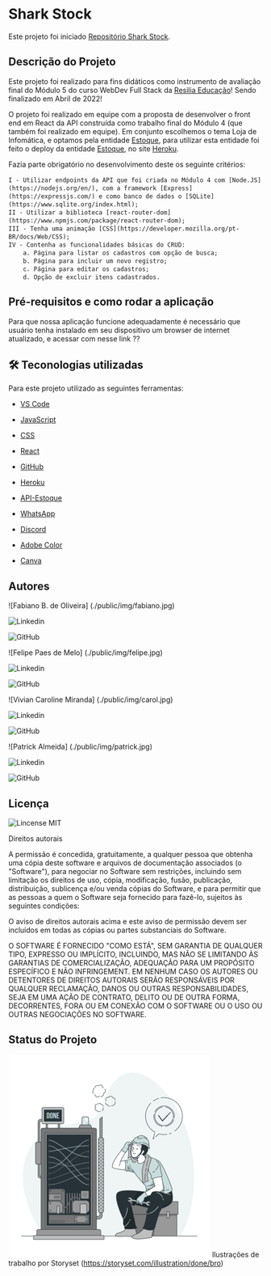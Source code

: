 # Shark Stock

Este projeto foi iniciado [Repositório Shark Stock](https://github.com/sucoDeGoiaba/React_MOD5/tree/master/react-mod5).

## Descrição do Projeto

Este projeto foi realizado para fins didáticos como instrumento de avaliação final do Módulo 5 do curso WebDev Full Stack da [Resilia Educação](https://www.resilia.com.br/)! Sendo finalizado em Abril de 2022!

O projeto foi realizado em equipe com a proposta de desenvolver o front end em React da API construída como trabalho final do Módulo 4 (que também foi realizado em equipe). Em conjunto escolhemos o tema Loja de Infomática, e optamos pela entidade [Estoque](https://github.com/sucoDeGoiaba/apiMOD4), para utilizar esta entidade foi feito o deploy da entidade [Estoque](https://apimod4-infoshark.herokuapp.com/produtos), no site [Heroku](https://www.heroku.com). 

Fazia parte obrigatório no desenvolvimento deste os seguinte critérios:

    I - Utilizar endpoints da API que foi criada no Módulo 4 com [Node.JS](https://nodejs.org/en/), com a framework [Express](https://expressjs.com/) e como banco de dados o [SQLite](https://www.sqlite.org/index.html);
    II - Utilizar a biblioteca [react-router-dom](https://www.npmjs.com/package/react-router-dom);
    III - Tenha uma animação [CSS](https://developer.mozilla.org/pt-BR/docs/Web/CSS);
    IV - Contenha as funcionalidades básicas do CRUD:
        a. Página para listar os cadastros com opção de busca;
        b. Página para incluir um novo registro;
        c. Página para editar os cadastros;
        d. Opção de excluir itens cadastrados.

##  Pré-requisitos e como rodar a aplicação

  Para que nossa aplicação funcione adequadamente é necessário que usuário tenha instalado em seu dispositivo um browser de internet atualizado, e acessar com nesse link ??

## 🛠 Teconologias utilizadas

Para este projeto utilizado as seguintes ferramentas:

  
- [VS Code](https://code.visualstudio.com/)

- [JavaScript](https://www.javascript.com/)

- [CSS](https://www.w3.org/Style/CSS/#specs)

- [React](https://pt-br.reactjs.org/)

- [GitHub](https://github.com/)

- [Heroku](https://www.heroku.com)

- [API-Estoque](https://apimod4-infoshark.herokuapp.com/produtos)

- [WhatsApp](https://web.whatsapp.com/)

- [Discord](https://discord.com/)

- [Adobe Color](https://color.adobe.com/pt/create/color-wheel)

- [Canva](https://www.canva.com/)


## Autores

  

![Fabiano B. de Oliveira] (./public/img/fabiano.jpg)

![Linkedin](https://www.linkedin.com/in/fabiano-barros-de-oliveira-3aa12b82/)

![GitHub](https://github.com/fabianobarroli)

  

![Felipe Paes de Melo] (./public/img/felipe.jpg)

![Linkedin](https://www.linkedin.com/in/flppaesdemelo/)

![GitHub](https://github.com/sucoDeGoiaba)

  

![Vivian Caroline Miranda] (./public/img/carol.jpg)

![Linkedin](https://www.linkedin.com/in/viviancaroline/)

![GitHub](https://github.com/viviancarolinemiranda)

  

![Patrick Almeida] (./public/img/patrick.jpg)

![Linkedin](https://www.linkedin.com/in/patrick-almeida-01b47422a/)

![GitHub](https://github.com/patrickovalmeida)

  
<!-- 
  <table>
  <tr>
    <td align="center"><a href="https://github.com/andre21cavalcante"><img src="https://user-images.githubusercontent.com/94079921/148246740-2bb317b6-59bb-4700-b337-456bb37bd501.jpeg" style="border-radius: 50%;" width="100px;" alt=""/><br /><sub><b>André Cavalcante</b></sub></a><br /></td>
    <td align="center"><a href="https://github.com/sucoDeGoiaba"><img src="https://user-images.githubusercontent.com/94079921/148248330-bff348d3-826a-41d5-aa35-ea4371e1f060.jpeg" style="border-radius: 50%;"  width="100px;" alt=""/><br /><sub><b>Felipe Santos</b></sub></a><br /></td>
    <td align="center"><a href="https://github.com/igorcampos20016"><img src="https://user-images.githubusercontent.com/94079921/148274992-c4302565-b875-4a5c-83d2-48ad53b4042d.jpeg" style="border-radius: 50%;" width="100px;" alt=""/><br /><sub><b>Igor Campos</b></sub></a><br /></td>
    <td align="center"><a href="https://github.com/karinacristo"><img src="https://user-images.githubusercontent.com/94079921/148248034-0faa538f-631d-438d-afa8-3cf1155fb625.jpeg" style="border-radius: 50%;"  width="100px;" alt=""/><br /><sub><b>Karina Cristo</b></sub></a><br /></td>
    <td align="center"><a href="https://github.com/Nathalia02-alves"><img src= "https://user-images.githubusercontent.com/94079921/148247644-7d7e10dd-ceb6-45d1-b449-f07ac52a515e.jpeg" style="border-radius: 50%;"  width="100px;" alt=""/><br /><sub><b>Nathália Alves</b></sub></a><br /></td>
  </tr>
</table> -->

## Licença

  
![Lincense MIT](./public/img/mitlicense.jpg)

  

Direitos autorais

  

A permissão é concedida, gratuitamente, a qualquer pessoa que obtenha uma cópia deste software e arquivos de documentação associados (o "Software"), para negociar no Software sem restrições, incluindo sem limitação os direitos de uso, cópia, modificação, fusão, publicação, distribuição, sublicença e/ou venda cópias do Software, e para permitir que as pessoas a quem o Software seja fornecido para fazê-lo, sujeitos às seguintes condições:

  

O aviso de direitos autorais acima e este aviso de permissão devem ser incluídos em todas as cópias ou partes substanciais do Software.

  

O SOFTWARE É FORNECIDO "COMO ESTÁ", SEM GARANTIA DE QUALQUER TIPO, EXPRESSO OU IMPLÍCITO, INCLUINDO, MAS NÃO SE LIMITANDO ÀS GARANTIAS DE COMERCIALIZAÇÃO, ADEQUAÇÃO PARA UM PROPÓSITO ESPECÍFICO E NÃO INFRINGEMENT. EM NENHUM CASO OS AUTORES OU DETENTORES DE DIREITOS AUTORAIS SERÃO RESPONSÁVEIS POR QUALQUER RECLAMAÇÃO, DANOS OU OUTRAS RESPONSABILIDADES, SEJA EM UMA AÇÃO DE CONTRATO, DELITO OU DE OUTRA FORMA, DECORRENTES, FORA OU EM CONEXÃO COM O SOFTWARE OU O USO OU OUTRAS NEGOCIAÇÕES NO SOFTWARE.

## Status do Projeto

![Done](./public/img/Done-bro.png)
Ilustrações de trabalho por Storyset (https://storyset.com/illustration/done/bro)